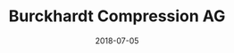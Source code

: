 ﻿---
title:          "Burckhardt Compression AG"
date:           "2018-07-05"
draft:          false
robotsExclude:  true
---
